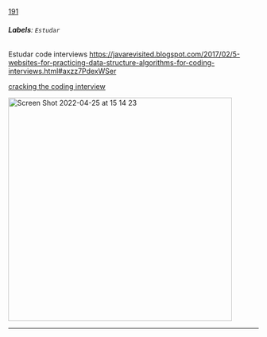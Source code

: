 [191](https://github.com/guilhermeprokisch/ideias/issues/191) 
###### **Labels**: `Estudar`



Estudar code interviews https://javarevisited.blogspot.com/2017/02/5-websites-for-practicing-data-structure-algorithms-for-coding-interviews.html#axzz7PdexWSer


[cracking the coding interview](cracking-the-coding-interview)


<img width="450" alt="Screen Shot 2022-04-25 at 15 14 23" src="https://user-images.githubusercontent.com/12011070/165149098-c288b930-a92b-49b7-a4bd-1578709725fd.png">

-------------------------------------------------------------------------------

